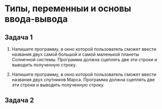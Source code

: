 # Типы, переменныи и основы ввода-вывода

## Задача 1

1. Напишите программу, в окно которой пользователь сможет ввести названия двух самой большой и самой маленькой планеты Солнечной системы. Программа должна сцеплять две эти строки и выводить полученную строку.

1. Напишите программу, в окно которой пользователь сможет ввести названия двух спутников Марса. Программа должна сцеплять две эти строки и выводить полученную строку.

## Задача 2 

